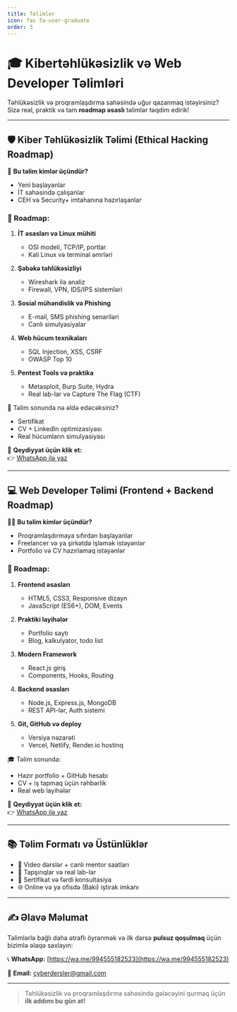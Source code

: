```yaml
---
title: Təlimlər
icon: fas fa-user-graduate
order: 3
---
```


# 🎓 Kibertəhlükəsizlik və Web Developer Təlimləri

Təhlükəsizlik və proqramlaşdırma sahəsində uğur qazanmaq istəyirsiniz?  
Sizə real, praktik və tam **roadmap əsaslı** təlimlər təqdim edirik!  

---

## 🛡️ Kiber Təhlükəsizlik Təlimi (Ethical Hacking Roadmap)

🔐 **Bu təlim kimlər üçündür?**  
- Yeni başlayanlar
- İT sahəsində çalışanlar
- CEH və Security+ imtahanına hazırlaşanlar

### 🚀 Roadmap:

1. **İT əsasları və Linux mühiti**
   - OSI modeli, TCP/IP, portlar
   - Kali Linux və terminal əmrləri

2. **Şəbəkə təhlükəsizliyi**
   - Wireshark ilə analiz
   - Firewall, VPN, IDS/IPS sistemləri

3. **Sosial mühəndislik və Phishing**
   - E-mail, SMS phishing senariləri
   - Canlı simulyasiyalar

4. **Web hücum texnikaları**
   - SQL Injection, XSS, CSRF
   - OWASP Top 10

5. **Pentest Tools və praktika**
   - Metasploit, Burp Suite, Hydra
   - Real lab-lar və Capture The Flag (CTF)

🧠 Təlim sonunda nə əldə edəcəksiniz?
- Sertifikat
- CV + LinkedIn optimizasiyası
- Real hücumların simulyasiyası

📲 **Qeydiyyat üçün klik et:**  
👉 [WhatsApp ilə yaz](https://wa.me/994555182523?text=Kiber+T%C9%99hl%C3%BCk%C9%99sizlik+t%C9%99limin%C9%99+qo%C5%9Fulmaq+ist%C9%99yir%C9%99m)

---

## 💻 Web Developer Təlimi (Frontend + Backend Roadmap)

👨‍💻 **Bu təlim kimlər üçündür?**  
- Proqramlaşdırmaya sıfırdan başlayanlar  
- Freelancer və ya şirkətdə işləmək istəyənlər  
- Portfolio və CV hazırlamaq istəyənlər

### 🚀 Roadmap:

1. **Frontend əsasları**
   - HTML5, CSS3, Responsive dizayn
   - JavaScript (ES6+), DOM, Events

2. **Praktiki layihələr**
   - Portfolio saytı
   - Blog, kalkulyator, todo list

3. **Modern Framework**
   - React.js giriş
   - Components, Hooks, Routing

4. **Backend əsasları**
   - Node.js, Express.js, MongoDB
   - REST API-lər, Auth sistemi

5. **Git, GitHub və deploy**
   - Versiya nəzarəti
   - Vercel, Netlify, Render.io hostinq

🎓 Təlim sonunda:
- Hazır portfolio + GitHub hesabı
- CV + iş tapmaq üçün rəhbərlik
- Real web layihələr

📲 **Qeydiyyat üçün klik et:**  
👉 [WhatsApp ilə yaz](https://wa.me/994555182523?text=Web+Developer+t%C9%99limin%C9%99+qo%C5%9Fulmaq+ist%C9%99yir%C9%99m)

---

## 📚 Təlim Formatı və Üstünlüklər

- 🎥 Video dərslər + canlı mentor saatları  
- 🧪 Tapşırıqlar və real lab-lar  
- 📜 Sertifikat və fərdi konsultasiya  
- 🌐 Online və ya ofisdə (Bakı) iştirak imkanı

---

## ✍️ Əlavə Məlumat

Təlimlərlə bağlı daha ətraflı öyrənmək və ilk dərsə **pulsuz qoşulmaq** üçün bizimlə əlaqə saxlayın:

📞 **WhatsApp:** [https://wa.me/994555182523](https://wa.me/994555182523)

📧 **Email:** [cyberdersler@gmail.com](mailto:cyberdersler@gmail.com)

---

> Təhlükəsizlik və proqramlaşdırma sahəsində gələcəyini qurmaq üçün **ilk addımı bu gün at!**
